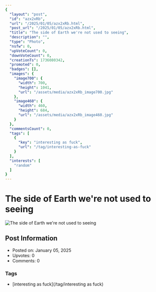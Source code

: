 ```yaml
---
{
  "layout": "post",
  "id": "azx2xRb",
  "url": "/2025/01/05/azx2xRb.html",
  "post_url": "/2025/01/05/azx2xRb.html",
  "title": "The side of Earth we're not used to seeing",
  "description": "",
  "type": "Photo",
  "nsfw": 0,
  "upVoteCount": 0,
  "downVoteCount": 0,
  "creationTs": 1736080342,
  "promoted": 0,
  "badges": [],
  "images": {
    "image700": {
      "width": 700,
      "height": 1041,
      "url": "/assets/media/azx2xRb_image700.jpg"
    },
    "image460": {
      "width": 460,
      "height": 684,
      "url": "/assets/media/azx2xRb_image460.jpg"
    }
  },
  "commentsCount": 0,
  "tags": [
    {
      "key": "interesting as fuck",
      "url": "/tag/interesting-as-fuck"
    }
  ],
  "interests": [
    "random"
  ]
}
---
```


# The side of Earth we're not used to seeing

![The side of Earth we're not used to seeing](/assets/media/azx2xRb_image700.jpg)

## Post Information

- Posted on: January 05, 2025
- Upvotes: 0
- Comments: 0

### Tags

- [interesting as fuck](/tag/interesting as fuck)
